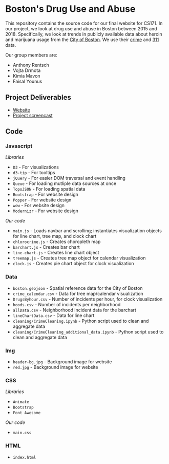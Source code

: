 # Boston's Drug Use and Abuse

This repository contains the source code for our final website for CS171. In our project, we look at drug use and abuse in Boston between 2015 and 2018. Specifically, we look at trends in publicly available data about heroin and marijuana usage from the [City of Boston](https://data.boston.gov/). We use their [crime](https://data.boston.gov/dataset/crime-incident-reports-august-2015-to-date-source-new-system) and [311](https://data.boston.gov/dataset/311-service-requests) data.

Our group members are:
* Anthony Rentsch
* Vojta Drmota
* Kimia Mavon
* Faisal Younus

## Project Deliverables

* [Website](https://cs171crime.github.io/website/)
* [Project screencast](https://youtu.be/Og_c4Xxd0lk)

## Code

### Javascript
*Libraries*
* `D3` - For visualizations
* `d3-tip` - For tooltips
* `jQuery` - For easier DOM traversal and event handling 
* `Queue` - For loading mutliple data sources at once
* `TopoJSON` - For loading spatial data
* `Bootstrap` - For website design
* `Popper` - For website design
* `wow` - For website design
* `Modernizr` - For website design

*Our code*
* `main.js` - Loads navbar and scrolling; instantiates visualization objects for line chart, tree map, and clock chart
* `chlorocrime.js` - Creates choropleth map
* `barchart.js` - Creates bar chart
* `line-chart.js` - Creates line chart object
* `treemap.js` - Creates tree map object for calendar visualization
* `clock.js` - Creates pie chart object for clock visualization

### Data
* `boston.geojson` - Spatial reference data for the City of Boston
* `crime_calendar.csv` - Data for tree map/calendar visualization
* `DrugsByhour.csv` - Number of incidents per hour, for clock visualization
* `hoods.csv` - Number of incidents per neighborhood
* `allData.csv` - Neighborhood incident data for the barchart
* `lineChartData.csv` - Data for line chart
* `cleaning/CrimeCleaning.ipynb` - Python script used to clean and aggregate data
* `cleaning/CrimeCleaning_additional_data.ipynb` - Python script used to clean and aggregate data

### Img
* `header-bg.jpg` - Background image for website
* `red.jpg` - Background image for website

### CSS
*Libraries*
* `Animate`
* `Bootstrap`
* `Font Awesome`

*Our code*
* `main.css`

### HTML
* `index.html` 